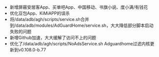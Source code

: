 - 新增屏蔽安居客App、买单吧App、中国移动、书旗小说、度小满/有钱花
- 优化豆包App、KiMiAPP的误杀
- 将/data/adb/agh/scripts/service.sh合并到/data/adb/modules/AdGuardHome/service.sh，大大降低部分脚本启动失败的问题
- 新增Github加速，大大缓解了访问不上的问题
- 优化了/data/adb/agh/scripts/NoAdsService.sh
Adguardhome过滤内核更新到v0.108.0-b.77

